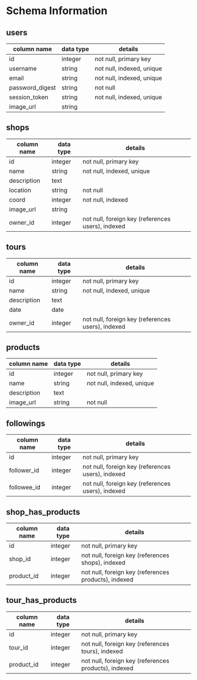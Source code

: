 # Schema Information

## users
column name     | data type | details
----------------|-----------|-----------------------
id              | integer   | not null, primary key
username        | string    | not null, indexed, unique
email           | string    | not null, indexed, unique
password_digest | string    | not null
session_token   | string    | not null, indexed, unique
image_url       | string    |

## shops
column name     | data type | details
----------------|-----------|-----------------------
id              | integer   | not null, primary key
name            | string    | not null, indexed, unique
description     | text      |
location        | string    | not null
coord           | integer   | not null, indexed
image_url       | string    |
owner_id        | integer   | not null, foreign key (references users), indexed

## tours
column name     | data type | details
----------------|-----------|-----------------------
id              | integer   | not null, primary key
name            | string    | not null, indexed, unique
description     | text      |
date            | date      |
owner_id        | integer   | not null, foreign key (references users), indexed

## products
column name     | data type | details
----------------|-----------|-----------------------
id              | integer   | not null, primary key
name            | string    | not null, indexed, unique
description     | text      |
image_url       | string    | not null

## followings
column name | data type | details
------------|-----------|-----------------------
id          | integer   | not null, primary key
follower_id | integer   | not null, foreign key (references users), indexed
followee_id | integer   | not null, foreign key (references users), indexed

## shop_has_products
column name | data type | details
------------|-----------|-----------------------
id          | integer   | not null, primary key
shop_id     | integer   | not null, foreign key (references shops), indexed
product_id  | integer   | not null, foreign key (references products), indexed

## tour_has_products
column name | data type | details
------------|-----------|-----------------------
id          | integer   | not null, primary key
tour_id     | integer   | not null, foreign key (references tours), indexed
product_id  | integer   | not null, foreign key (references products), indexed
